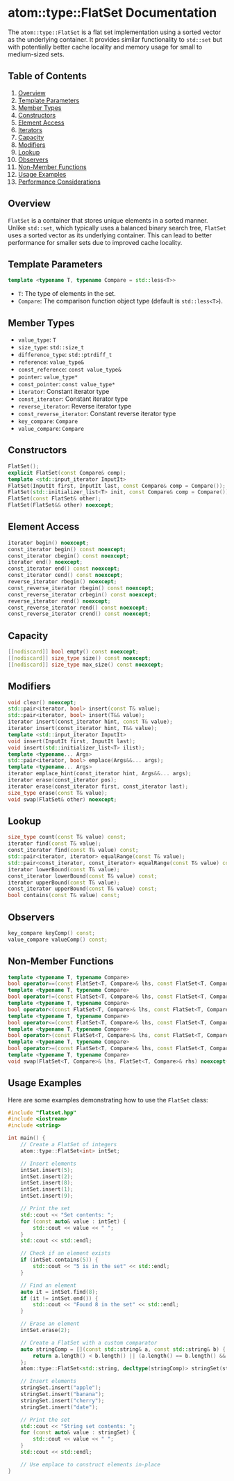 # atom::type::FlatSet Documentation

The `atom::type::FlatSet` is a flat set implementation using a sorted vector as the underlying container. It provides similar functionality to `std::set` but with potentially better cache locality and memory usage for small to medium-sized sets.

## Table of Contents

1. [Overview](#overview)
2. [Template Parameters](#template-parameters)
3. [Member Types](#member-types)
4. [Constructors](#constructors)
5. [Element Access](#element-access)
6. [Iterators](#iterators)
7. [Capacity](#capacity)
8. [Modifiers](#modifiers)
9. [Lookup](#lookup)
10. [Observers](#observers)
11. [Non-Member Functions](#non-member-functions)
12. [Usage Examples](#usage-examples)
13. [Performance Considerations](#performance-considerations)

## Overview

`FlatSet` is a container that stores unique elements in a sorted manner. Unlike `std::set`, which typically uses a balanced binary search tree, `FlatSet` uses a sorted vector as its underlying container. This can lead to better performance for smaller sets due to improved cache locality.

## Template Parameters

```cpp
template <typename T, typename Compare = std::less<T>>
```

- `T`: The type of elements in the set.
- `Compare`: The comparison function object type (default is `std::less<T>`).

## Member Types

- `value_type`: `T`
- `size_type`: `std::size_t`
- `difference_type`: `std::ptrdiff_t`
- `reference`: `value_type&`
- `const_reference`: `const value_type&`
- `pointer`: `value_type*`
- `const_pointer`: `const value_type*`
- `iterator`: Constant iterator type
- `const_iterator`: Constant iterator type
- `reverse_iterator`: Reverse iterator type
- `const_reverse_iterator`: Constant reverse iterator type
- `key_compare`: `Compare`
- `value_compare`: `Compare`

## Constructors

```cpp
FlatSet();
explicit FlatSet(const Compare& comp);
template <std::input_iterator InputIt>
FlatSet(InputIt first, InputIt last, const Compare& comp = Compare());
FlatSet(std::initializer_list<T> init, const Compare& comp = Compare());
FlatSet(const FlatSet& other);
FlatSet(FlatSet&& other) noexcept;
```

## Element Access

```cpp
iterator begin() noexcept;
const_iterator begin() const noexcept;
const_iterator cbegin() const noexcept;
iterator end() noexcept;
const_iterator end() const noexcept;
const_iterator cend() const noexcept;
reverse_iterator rbegin() noexcept;
const_reverse_iterator rbegin() const noexcept;
const_reverse_iterator crbegin() const noexcept;
reverse_iterator rend() noexcept;
const_reverse_iterator rend() const noexcept;
const_reverse_iterator crend() const noexcept;
```

## Capacity

```cpp
[[nodiscard]] bool empty() const noexcept;
[[nodiscard]] size_type size() const noexcept;
[[nodiscard]] size_type max_size() const noexcept;
```

## Modifiers

```cpp
void clear() noexcept;
std::pair<iterator, bool> insert(const T& value);
std::pair<iterator, bool> insert(T&& value);
iterator insert(const_iterator hint, const T& value);
iterator insert(const_iterator hint, T&& value);
template <std::input_iterator InputIt>
void insert(InputIt first, InputIt last);
void insert(std::initializer_list<T> ilist);
template <typename... Args>
std::pair<iterator, bool> emplace(Args&&... args);
template <typename... Args>
iterator emplace_hint(const_iterator hint, Args&&... args);
iterator erase(const_iterator pos);
iterator erase(const_iterator first, const_iterator last);
size_type erase(const T& value);
void swap(FlatSet& other) noexcept;
```

## Lookup

```cpp
size_type count(const T& value) const;
iterator find(const T& value);
const_iterator find(const T& value) const;
std::pair<iterator, iterator> equalRange(const T& value);
std::pair<const_iterator, const_iterator> equalRange(const T& value) const;
iterator lowerBound(const T& value);
const_iterator lowerBound(const T& value) const;
iterator upperBound(const T& value);
const_iterator upperBound(const T& value) const;
bool contains(const T& value) const;
```

## Observers

```cpp
key_compare keyComp() const;
value_compare valueComp() const;
```

## Non-Member Functions

```cpp
template <typename T, typename Compare>
bool operator==(const FlatSet<T, Compare>& lhs, const FlatSet<T, Compare>& rhs);
template <typename T, typename Compare>
bool operator!=(const FlatSet<T, Compare>& lhs, const FlatSet<T, Compare>& rhs);
template <typename T, typename Compare>
bool operator<(const FlatSet<T, Compare>& lhs, const FlatSet<T, Compare>& rhs);
template <typename T, typename Compare>
bool operator<=(const FlatSet<T, Compare>& lhs, const FlatSet<T, Compare>& rhs);
template <typename T, typename Compare>
bool operator>(const FlatSet<T, Compare>& lhs, const FlatSet<T, Compare>& rhs);
template <typename T, typename Compare>
bool operator>=(const FlatSet<T, Compare>& lhs, const FlatSet<T, Compare>& rhs);
template <typename T, typename Compare>
void swap(FlatSet<T, Compare>& lhs, FlatSet<T, Compare>& rhs) noexcept(noexcept(lhs.swap(rhs)));
```

## Usage Examples

Here are some examples demonstrating how to use the `FlatSet` class:

```cpp
#include "flatset.hpp"
#include <iostream>
#include <string>

int main() {
    // Create a FlatSet of integers
    atom::type::FlatSet<int> intSet;

    // Insert elements
    intSet.insert(5);
    intSet.insert(2);
    intSet.insert(8);
    intSet.insert(1);
    intSet.insert(9);

    // Print the set
    std::cout << "Set contents: ";
    for (const auto& value : intSet) {
        std::cout << value << " ";
    }
    std::cout << std::endl;

    // Check if an element exists
    if (intSet.contains(5)) {
        std::cout << "5 is in the set" << std::endl;
    }

    // Find an element
    auto it = intSet.find(8);
    if (it != intSet.end()) {
        std::cout << "Found 8 in the set" << std::endl;
    }

    // Erase an element
    intSet.erase(2);

    // Create a FlatSet with a custom comparator
    auto stringComp = [](const std::string& a, const std::string& b) {
        return a.length() < b.length() || (a.length() == b.length() && a < b);
    };
    atom::type::FlatSet<std::string, decltype(stringComp)> stringSet(stringComp);

    // Insert elements
    stringSet.insert("apple");
    stringSet.insert("banana");
    stringSet.insert("cherry");
    stringSet.insert("date");

    // Print the set
    std::cout << "String set contents: ";
    for (const auto& value : stringSet) {
        std::cout << value << " ";
    }
    std::cout << std::endl;

    // Use emplace to construct elements in-place
}
```
